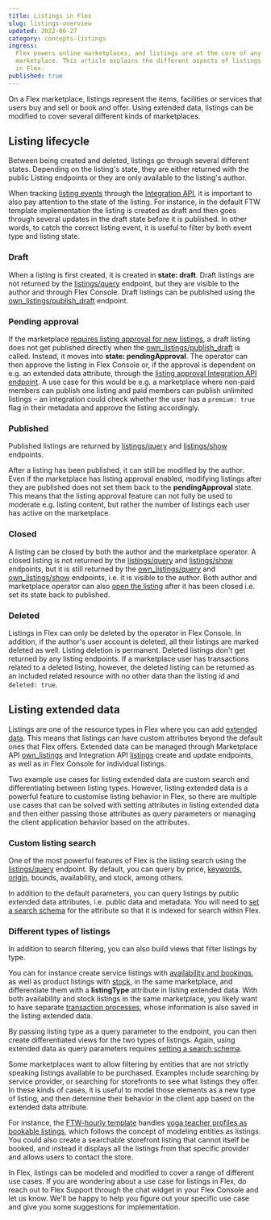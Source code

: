 ```yaml
---
title: Listings in Flex
slug: listings-overview
updated: 2022-06-27
category: concepts-listings
ingress:
  Flex powers online marketplaces, and listings are at the core of any
  marketplace. This article explains the different aspects of listings
  in Flex.
published: true
---
```


On a Flex marketplace, listings represent the items, facilities or
services that users buy and sell or book and offer. Using extended data,
listings can be modified to cover several different kinds of
marketplaces.

## Listing lifecycle

Between being created and deleted, listings go through several different
states. Depending on the listing's state, they are either returned with
the public Listing endpoints or they are only available to the listing's
author.

When tracking
[listing events](/references/events/#supported-event-types) through the
[Integration API](https://www.sharetribe.com/api-reference/integration.html),
it is important to also pay attention to the state of the listing. For
instance, in the default FTW template implementation the listing is
created as draft and then goes through several updates in the draft
state before it is published. In other words, to catch the correct
listing event, it is useful to filter by both event type and listing
state.

### Draft

When a listing is first created, it is created in **state: draft**.
Draft listings are not returned by the
[listings/query](https://www.sharetribe.com/api-reference/marketplace.html#query-listings)
endpoint, but they are visible to the author and through Flex Console.
Draft listings can be published using the
[own_listings/publish_draft](https://www.sharetribe.com/api-reference/marketplace.html#publish-draft-listing)
endpoint.

### Pending approval

If the marketplace
[requires listing approval for new listings](/concepts/requiring-approval/),
a draft listing does not get published directly when the
[own_listings/publish_draft](https://www.sharetribe.com/api-reference/marketplace.html#publish-draft-listing)
is called. Instead, it moves into **state: pendingApproval**. The
operator can then approve the listing in Flex Console or, if the
approval is dependent on e.g. an extended data attribute, through the
[listing approval Integration API endpoint](https://www.sharetribe.com/api-reference/integration.html#approve-listing).
A use case for this would be e.g. a marketplace where non-paid members
can publish one listing and paid members can publish unlimited listings
– an integration could check whether the user has a `premium: true` flag
in their metadata and approve the listing accordingly.

### Published

Published listings are returned by
[listings/query](https://www.sharetribe.com/api-reference/marketplace.html#query-listings)
and
[listings/show](https://www.sharetribe.com/api-reference/marketplace.html#show-listing)
endpoints.

After a listing has been published, it can still be modified by the
author. Even if the marketplace has listing approval enabled, modifying
listings after they are published does not set them back to the
**pendingApproval** state. This means that the listing approval feature
can not fully be used to moderate e.g. listing content, but rather the
number of listings each user has active on the marketplace.

### Closed

A listing can be closed by both the author and the marketplace operator.
A closed listing is not returned by the
[listings/query](https://www.sharetribe.com/api-reference/marketplace.html#query-listings)
and
[listings/show](https://www.sharetribe.com/api-reference/marketplace.html#show-listing)
endpoints, but it is still returned by the
[own_listings/query](https://www.sharetribe.com/api-reference/marketplace.html#query-own-listings)
and
[own_listings/show](https://www.sharetribe.com/api-reference/marketplace.html#show-own-listing)
endpoints, i.e. it is visible to the author. Both author and marketplace
operator can also
[open the listing](https://www.sharetribe.com/api-reference/marketplace.html#open-listing)
after it has been closed i.e. set its state back to published.

### Deleted

Listings in Flex can only be deleted by the operator in Flex Console. In
addition, if the author's user account is deleted, all their listings
are marked deleted as well. Listing deletion is permanent. Deleted
listings don't get returned by any listing endpoints. If a marketplace
user has transactions related to a deleted listing, however, the deleted
listing can be returned as an included related resource with no other
data than the listing id and `deleted: true`.

## Listing extended data

Listings are one of the resource types in Flex where you can add
[extended data](/references/extended-data/). This means that listings
can have custom attributes beyond the default ones that Flex offers.
Extended data can be managed through Marketplace API
[own_listings](https://www.sharetribe.com/api-reference/marketplace.html#own-listings)
and Integration API
[listings](https://www.sharetribe.com/api-reference/integration.html#listings)
create and update endpoints, as well as in Flex Console for individual
listings.

Two example use cases for listing extended data are custom search and
differentiating between listing types. However, listing extended data is
a powerful feature to customise listing behavior in Flex, so there are
multiple use cases that can be solved with setting attributes in listing
extended data and then either passing those attributes as query
parameters or managing the client application behavior based on the
attributes.

### Custom listing search

One of the most powerful features of Flex is the listing search using
the
[listings/query](https://www.sharetribe.com/api-reference/marketplace.html#query-listings)
endpoint. By default, you can query by price,
[keywords, origin,](/concepts/how-the-listing-search-works/) bounds,
availability, and stock, among others.

In addition to the default parameters, you can query listings by public
extended data attributes, i.e. public data and metadata. You will need
to [set a search schema](/how-to/manage-search-schemas-with-flex-cli/)
for the attribute so that it is indexed for search within Flex.

### Different types of listings

In addition to search filtering, you can also build views that filter
listings by type.

You can for instance create service listings with
[availability and bookings](/references/availability/), as well as
product listings with [stock](/references/stock/), in the same
marketplace, and differentiate them with a **listingType** attribute in
listing extended data. With both availability and stock listings in the
same marketplace, you likely want to have separate
[transaction processes](/concepts/transaction-process/), whose
information is also saved in the listing extended data.

By passing listing type as a query parameter to the endpoint, you can
then create differentiated views for the two types of listings. Again,
using extended data as query parameters requires
[setting a search schema](/how-to/manage-search-schemas-with-flex-cli/).

Some marketplaces want to allow filtering by entities that are not
strictly speaking listings available to be purchased. Examples include
searching by service provider, or searching for storefronts to see what
listings they offer. In these kinds of cases, it is useful to model
those elements as a new type of listing, and then determine their
behavior in the client app based on the extended data attribute.

For instance, the [FTW-hourly template](/ftw/ftw-hourly/) handles
[yoga teacher profiles as bookable listings](/introduction/introducing-yogatime/#profiles-as-bookable-listings),
which follows the concept of modeling entities as listings. You could
also create a searchable storefront listing that cannot itself be
booked, and instead it displays all the listings from that specific
provider and allows users to contact the store.

In Flex, listings can be modeled and modified to cover a range of
different use cases. If you are wondering about a use case for listings
in Flex, do reach out to Flex Support through the chat widget in your
Flex Console and let us know. We'll be happy to help you figure out your
specific use case and give you some suggestions for implementation.
